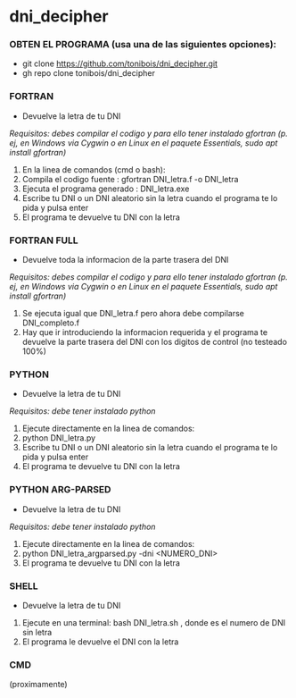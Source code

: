 # dni_decipher

### OBTEN EL PROGRAMA (usa una de las siguientes opciones):
+ git clone https://github.com/tonibois/dni_decipher.git
+ gh repo clone tonibois/dni_decipher

### FORTRAN
+ Devuelve la letra de tu DNI

*Requisitos: debes compilar el codigo y para ello tener instalado gfortran (p. ej, en Windows via Cygwin o en Linux en el paquete Essentials, sudo apt install gfortran)*

1. En la linea de comandos (cmd o bash):
2. Compila el codigo fuente          : gfortran DNI_letra.f -o DNI_letra
3. Ejecuta el programa generado      : DNI_letra.exe
4. Escribe tu DNI o un DNI aleatorio sin la letra cuando el programa te lo pida y pulsa enter
5. El programa te devuelve tu DNI con la letra


### FORTRAN FULL
+ Devuelve toda la informacion de la parte trasera del DNI

*Requisitos: debes compilar el codigo y para ello tener instalado gfortran (p. ej, en Windows via Cygwin o en Linux en el paquete Essentials, sudo apt install gfortran)*

1. Se ejecuta igual que DNI_letra.f pero ahora debe compilarse DNI_completo.f
2. Hay que ir introduciendo la informacion requerida y el programa te devuelve la parte trasera del DNI con los digitos de control (no testeado 100%)


### PYTHON

+ Devuelve la letra de tu DNI

*Requisitos: debe tener instalado python*

1. Ejecute directamente en la linea de comandos:
2. python DNI_letra.py
3. Escribe tu DNI o un DNI aleatorio sin la letra cuando el programa te lo pida y pulsa enter
4. El programa te devuelve tu DNI con la letra

### PYTHON ARG-PARSED

+ Devuelve la letra de tu DNI

*Requisitos: debe tener instalado python*

1. Ejecute directamente en la linea de comandos:
2. python DNI_letra_argparsed.py -dni <NUMERO_DNI>
4. El programa te devuelve tu DNI con la letra

### SHELL

+ Devuelve la letra de tu DNI

1. Ejecute en una terminal: bash DNI_letra.sh <DNI> , donde <DNI> es el numero de DNI sin letra
2. El programa le devuelve el DNI con la letra
  
### CMD
(proximamente)


